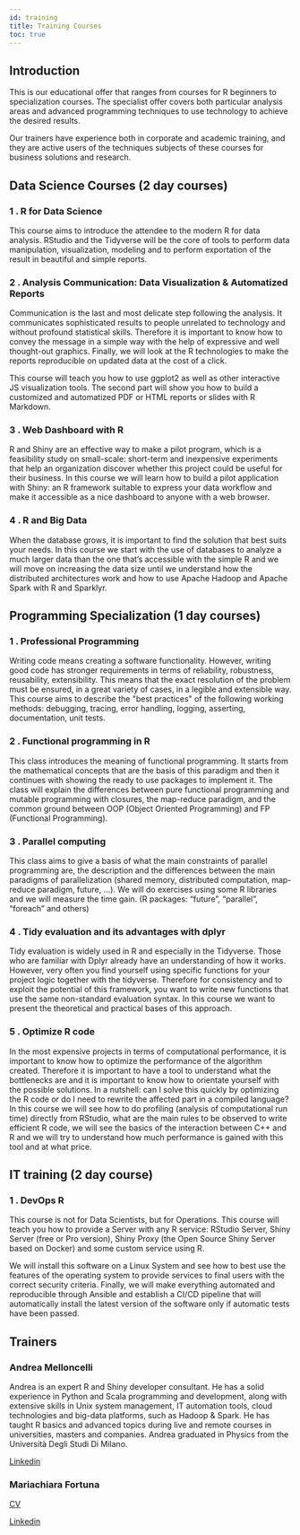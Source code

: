 ```yaml
---
id: training
title: Training Courses
toc: true
---
```


<!-- https://docs.google.com/document/d/1fUwUJKusL83Wa6YQS4atKS6QwBBv7pUpUy9VG7LjjIo/edit# -->

## Introduction

This is our educational offer that ranges from courses for R beginners to specialization courses. The specialist offer covers both particular analysis areas and advanced programming techniques to use technology to achieve the desired results.

Our trainers have experience both in corporate and academic training, and they are active users of the techniques subjects of these courses for business solutions and research.

## Data Science Courses (2 day courses)

### 1 . R for Data Science

This course aims to introduce the attendee to the modern R for data analysis. RStudio and the Tidyverse will be the core of tools to perform data manipulation, visualization, modeling and to perform exportation of the result in beautiful and simple reports.

<!--
### 2 . Statistical Models with R
### 3 . Machine Learning with R
-->

### 2 . Analysis Communication: Data Visualization & Automatized Reports

Communication is the last and most delicate step following the analysis. It communicates sophisticated results to people unrelated to technology and without profound statistical skills. Therefore it is important to know how to convey the message in a simple way with the help of expressive and well thought-out graphics. Finally, we will look at the R technologies to make the reports reproducible on updated data at the cost of a click. 

This course will teach you how to use ggplot2 as well as other interactive JS visualization tools. The second part will show you how to build a customized and automatized PDF or HTML reports or slides with R Markdown.

### 3 . Web Dashboard with R

R and Shiny are an effective way to make a pilot program, which is a feasibility study on small-scale: short-term and inexpensive experiments that help an organization discover whether this project could be useful for their business. In this course we will learn how to build a pilot application with Shiny: an R framework suitable to express your data workflow and make it accessible as a nice dashboard to anyone with a web browser.

### 4 . R and Big Data

When the database grows, it is important to find the solution that best suits your needs. In this course we start with the use of databases to analyze a much larger data than the one that’s accessible with the simple R and we will move on increasing the data size until we understand how the distributed architectures work and how to use Apache Hadoop and Apache Spark with R and Sparklyr.

<!--
## Data Science for Marketing Specialization (1 day courses)
--> 

## Programming Specialization (1 day courses)

### 1 . Professional Programming

Writing code means creating a software functionality. However, writing good code has stronger requirements in terms of reliability, robustness, reusability, extensibility. This means that the exact resolution of the problem must be ensured, in a great variety of cases, in a legible and extensible way. This course aims to describe the "best practices" of the following working methods: debugging, tracing, error handling, logging, asserting, documentation, unit tests.

### 2 . Functional programming in R

This class introduces the meaning of functional programming. It starts from the mathematical concepts that are the basis of this paradigm and then it continues with showing the ready to use packages to implement it. The class will explain the differences between pure functional programming and mutable programming with closures, the map-reduce paradigm, and the common ground between OOP (Object Oriented Programming) and FP (Functional Programming).

### 3 . Parallel computing

This class aims to give a basis of what the main constraints of parallel programming are, the description and the differences between the main paradigms of parallelization (shared memory, distributed computation, map-reduce paradigm, future, ...). We will do exercises using some R libraries and we will measure the time gain. (R packages: “future”, “parallel”, “foreach” and others)

### 4 . Tidy evaluation and its advantages with dplyr

Tidy evaluation is widely used in R and especially in the Tidyverse. Those who are familiar with Dplyr already have an understanding of how it works. However, very often you find yourself using specific functions for your project logic together with the tidyverse. Therefore for consistency and to exploit the potential of this framework, you want to write new functions that use the same non-standard evaluation syntax. In this course we want to present the theoretical and practical bases of this approach.

### 5 . Optimize R code

In the most expensive projects in terms of computational performance, it is important to know how to optimize the performance of the algorithm created. Therefore it is important to have a tool to understand what the bottlenecks are and it is important to know how to orientate yourself with the possible solutions. In a nutshell: can I solve this quickly by optimizing the R code or do I need to rewrite the affected part in a compiled language? In this course we will see how to do profiling (analysis of computational run time) directly from RStudio, what are the main rules to be observed to write efficient R code, we will see the basics of the interaction between C++ and R and we will try to understand how much performance is gained with this tool and at what price.

<!--
### 6 . Advanced Shiny Programming
-->


## IT training (2 day course)

### 1 . DevOps R 

This course is not for Data Scientists, but for Operations. This course will teach you how to provide a Server with any R service: RStudio Server, Shiny Server (free or Pro version), Shiny Proxy (the Open Source Shiny Server based on Docker) and some custom service using R.

We will install this software on a Linux System and see how to best use the features of the operating system to provide services to final users with the correct security criteria. Finally, we will make everything automated and reproducible through Ansible and establish a CI/CD pipeline that will automatically install the latest version of the software only if automatic tests have been passed.


## Trainers

### Andrea Melloncelli

Andrea is an expert R and Shiny developer consultant. He has a solid experience in Python and Scala programming and development, along with extensive skills in Unix system management, IT automation tools, cloud technologies and big-data platforms, such as Hadoop & Spark. He has taught R basics and advanced topics during live and remote courses in universities, masters and companies. Andrea graduated in Physics from the Università Degli Studi Di Milano.

[Linkedin](https://www.linkedin.com/in/andrea-melloncelli-baa873104/)

### Mariachiara Fortuna

[CV](https://www.doyoubuzz.com/mariachiara-fortuna/cv/jobs)

[Linkedin](https://www.linkedin.com/in/mariachiara-fortuna-25319064/)